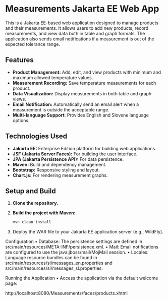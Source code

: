 # Measurements Jakarta EE Web App

This is a Jakarta EE-based web application designed to manage products and their measurements. It allows users to add new products, record measurements, and view data both in table and graph formats. The application also sends email notifications if a measurement is out of the expected tolerance range.

## Features

- **Product Management:** Add, edit, and view products with minimum and maximum allowed temperature values.
- **Measurement Recording:** Save temperature measurements for each product.
- **Data Visualization:** Display measurements in both table and graph views.
- **Email Notification:** Automatically send an email alert when a measurement is outside the acceptable range.
- **Multi-language Support:** Provides English and Slovene language options.

## Technologies Used

- **Jakarta EE:** Enterprise Edition platform for building web applications.
- **JSF (Jakarta Server Faces):** For building the user interface.
- **JPA (Jakarta Persistence API):** For data persistence.
- **Maven:** Build and dependency management.
- **Bootstrap:** Responsive styling and layout.
- **Chart.js:** For rendering measurement graphs.

## Setup and Build

1. **Clone the repository.**
2. **Build the project with Maven:**

   ```bash
   mvn clean install

3.	Deploy the WAR file to your Jakarta EE application server (e.g., WildFly).

Configuration
	•	Database: The persistence settings are defined in src/main/resources/META-INF/persistence.xml.
	•	Mail: Email notifications are configured to use the java:jboss/mail/MojMail session.
	•	Locales: Language resource bundles can be found in src/main/resources/si/messages_en.properties and src/main/resources/si/messages_sl.properties.

Running the Application
	•	Access the application via the default welcome page:

http://localhost:8080/Measurements/faces/products.xhtml
